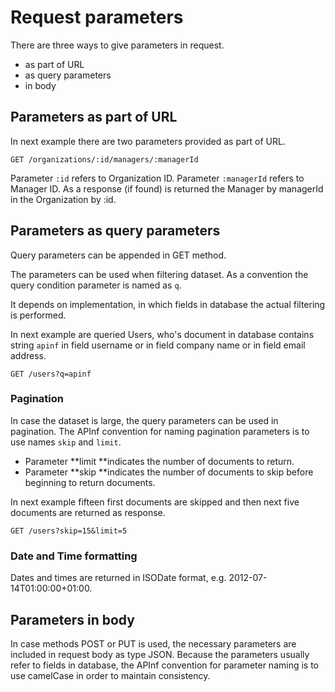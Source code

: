 # Request parameters

There are three ways to give parameters in request.

* as part of URL
* as query parameters
* in body

## Parameters as part of URL

In next example there are two parameters provided as part of URL.

`GET /organizations/:id/managers/:managerId`

Parameter `:id` refers to Organization ID. Parameter `:managerId` refers to Manager ID. As a response \(if found\) is returned the  Manager by managerId in the Organization by :id.

## Parameters as query parameters

Query parameters can be appended in GET method.

The parameters can be used when filtering dataset. As a convention the query condition parameter is named as `q`.

It depends on implementation, in which fields in database the actual filtering is performed.

In next example are queried Users, who's document in database contains string `apinf` in field username  or in field company name or in field email address.

`GET /users?q=apinf`

### Pagination

In case the dataset is large, the query parameters can be used in pagination. The APInf convention for naming pagination parameters is to use names `skip` and `limit`.

* Parameter **limit **indicates the number of documents to return. 
* Parameter **skip **indicates the number of documents to skip before beginning to return documents.

In next example fifteen first documents are skipped and then next five documents are returned as response.

`GET /users?skip=15&limit=5`

### Date and Time formatting

Dates and times are returned in ISODate format, e.g. 2012-07-14T01:00:00+01:00.

## Parameters in body

In case methods POST or PUT is used, the necessary parameters are included in request body as type JSON. Because the parameters usually refer to fields in database, the APInf convention for parameter naming is to use camelCase in order to maintain consistency.

